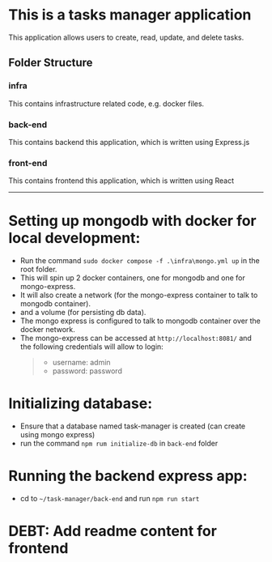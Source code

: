 # This is a tasks manager application

This application allows users to create, read, update, and delete tasks.

## Folder Structure

### **infra**

This contains infrastructure related code, e.g. docker files.

### **back-end**

This contains backend this application, which is written using Express.js

### **front-end**

This contains frontend this application, which is written using React

---

# Setting up mongodb with docker for local development:

- Run the command `sudo docker compose -f .\infra\mongo.yml up` in the root folder.
- This will spin up 2 docker containers, one for mongodb and one for mongo-express.
- It will also create a network (for the mongo-express container to talk to mongodb container).
- and a volume (for persisting db data).
- The mongo express is configured to talk to mongodb container over the docker network.
- The mongo-express can be accessed at `http://localhost:8081/` and the following credentials will allow to login:
  > - username: admin
  > - password: password

# Initializing database:

- Ensure that a database named task-manager is created (can create using mongo express)
- run the command `npm rum initialize-db` in `back-end` folder

# Running the backend express app:

- cd to `~/task-manager/back-end` and run `npm run start`

# DEBT: Add readme content for frontend
